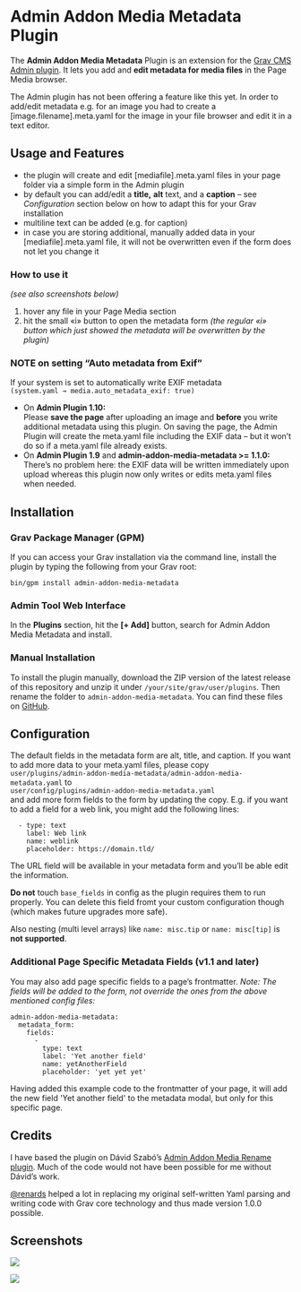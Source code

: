 # Admin Addon Media Metadata Plugin

The **Admin Addon Media Metadata** Plugin is an extension for the [Grav CMS](http://github.com/getgrav/grav) [Admin plugin](https://github.com/getgrav/grav-plugin-admin). It lets you add and **edit metadata for media files** in the Page Media browser.

The Admin plugin has not been offering a feature like this yet. In order to add/edit metadata e.g. for an image you had to create a [image.filename].meta.yaml for the image in your file browser and edit it in a text editor.

## Usage and Features

- the plugin will create and edit [mediafile].meta.yaml files in your page folder via a simple form in the Admin plugin
- by default you can add/edit a **title,** **alt** text, and a **caption** – see *Configuration* section below on how to adapt this for your Grav installation
- multiline text can be added (e.g. for caption)
- in case you are storing additional, manually added data in your [mediafile].meta.yaml file, it will not be overwritten even if the form does not let you change it

### How to use it

*(see also screenshots below)*

1. hover any file in your Page Media section
2. hit the small «i» button to open the metadata form *(the regular «i» button which just showed the metadata will be overwritten by the plugin)*

### NOTE on setting “Auto metadata from Exif”

If your system is set to automatically write EXIF metadata  
`(system.yaml → media.auto_metadata_exif: true)`

- On **Admin Plugin 1.10:**  
Please **save the page** after uploading an image and **before** you write additional metadata using this plugin. On saving the page, the Admin Plugin will create the meta.yaml file including the EXIF data – but it won’t do so if a meta.yaml file already exists.
- On **Admin Plugin 1.9** and **admin-addon-media-metadata >= 1.1.0:**  
There’s no problem here: the EXIF data will be written immediately upon upload whereas this plugin now only writes or edits meta.yaml files when needed.

## Installation

### Grav Package Manager (GPM)

If you can access your Grav installation via the command line, install the plugin by typing the following from your Grav root:

```
bin/gpm install admin-addon-media-metadata
```

### Admin Tool Web Interface

In the **Plugins** section, hit the **[+ Add]** button, search for Admin Addon Media Metadata and install.

### Manual Installation

To install the plugin manually, download the ZIP version of the latest release of this repository and unzip it under `/your/site/grav/user/plugins`. Then rename the folder to `admin-addon-media-metadata`. You can find these files on [GitHub](https://github.com/clivebeckett/grav-plugin-admin-addon-media-metadata/releases).

## Configuration

The default fields in the metadata form are alt, title, and caption. If you want to add more data to your meta.yaml files, please copy  
`user/plugins/admin-addon-media-metadata/admin-addon-media-metadata.yaml` to  
`user/config/plugins/admin-addon-media-metadata.yaml`  
and add more form fields to the form by updating the copy. E.g. if you want to add a field for a web link, you might add the following lines:

```
  - type: text
    label: Web link
    name: weblink
    placeholder: https://domain.tld/
```

The URL field will be available in your metadata form and you’ll be able edit the information.

**Do not** touch `base_fields` in config as the plugin requires them to run properly. You can delete this field fromt your custom configuration though (which makes future upgrades more safe).

Also nesting (multi level arrays) like `name: misc.tip` or `name: misc[tip]` is **not supported**.

### Additional Page Specific Metadata Fields (v1.1 and later)

You may also add page specific fields to a page’s frontmatter. *Note: The fields will be added to the form, not override the ones from the above mentioned config files:*

```
admin-addon-media-metadata:
  metadata_form:
    fields:
      -
        type: text
        label: 'Yet another field'
        name: yetAnotherField
        placeholder: 'yet yet yet'
```

Having added this example code to the frontmatter of your page, it will add the new field 'Yet another field' to the metadata modal, but only for this specific page.

## Credits

I have based the plugin on Dávid Szabó’s [Admin Addon Media Rename plugin](https://github.com/david-szabo97/grav-plugin-admin-addon-media-rename). Much of the code would not have been possible for me without Dávid’s work.

[@renards](https://github.com/renards) helped a lot in replacing my original self-written Yaml parsing and writing code with Grav core technology and thus made version 1.0.0 possible.

## Screenshots

![](assets/1-open-form.jpg)

![](assets/2-form-opened.jpg)
